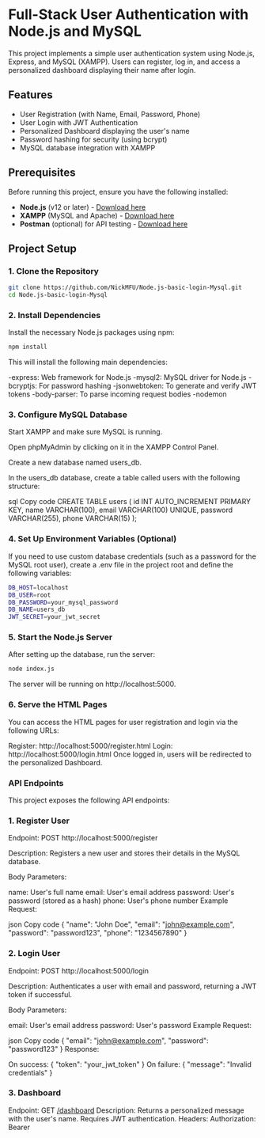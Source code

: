 # Full-Stack User Authentication with Node.js and MySQL

This project implements a simple user authentication system using Node.js, Express, and MySQL (XAMPP). Users can register, log in, and access a personalized dashboard displaying their name after login.

## Features

- User Registration (with Name, Email, Password, Phone)
- User Login with JWT Authentication
- Personalized Dashboard displaying the user's name
- Password hashing for security (using bcrypt)
- MySQL database integration with XAMPP

## Prerequisites

Before running this project, ensure you have the following installed:

- **Node.js** (v12 or later) - [Download here](https://nodejs.org/)
- **XAMPP** (MySQL and Apache) - [Download here](https://www.apachefriends.org/index.html)
- **Postman** (optional) for API testing - [Download here](https://www.postman.com/)

## Project Setup

### 1. Clone the Repository

```bash
git clone https://github.com/NickMFU/Node.js-basic-login-Mysql.git
cd Node.js-basic-login-Mysql
```

### 2. Install Dependencies

Install the necessary Node.js packages using npm:
```bash
npm install
```
This will install the following main dependencies:

-express: Web framework for Node.js
-mysql2: MySQL driver for Node.js
-bcryptjs: For password hashing
-jsonwebtoken: To generate and verify JWT tokens
-body-parser: To parse incoming request bodies
-nodemon

### 3. Configure MySQL Database
Start XAMPP and make sure MySQL is running.

Open phpMyAdmin by clicking on it in the XAMPP Control Panel.

Create a new database named users_db.

In the users_db database, create a table called users with the following structure:

sql
Copy code
CREATE TABLE users (
    id INT AUTO_INCREMENT PRIMARY KEY,
    name VARCHAR(100),
    email VARCHAR(100) UNIQUE,
    password VARCHAR(255),
    phone VARCHAR(15)
);
### 4. Set Up Environment Variables (Optional)
If you need to use custom database credentials (such as a password for the MySQL root user), create a .env file in the project root and define the following variables:

```bash
DB_HOST=localhost
DB_USER=root
DB_PASSWORD=your_mysql_password
DB_NAME=users_db
JWT_SECRET=your_jwt_secret

```

### 5. Start the Node.js Server
After setting up the database, run the server:

```bash
node index.js
```

The server will be running on http://localhost:5000.

### 6. Serve the HTML Pages
You can access the HTML pages for user registration and login via the following URLs:

Register: http://localhost:5000/register.html
Login: http://localhost:5000/login.html
Once logged in, users will be redirected to the personalized Dashboard.

### API Endpoints
This project exposes the following API endpoints:

### 1. Register User
Endpoint: POST  http://localhost:5000/register

Description: Registers a new user and stores their details in the MySQL database.

Body Parameters:

name: User's full name
email: User's email address
password: User's password (stored as a hash)
phone: User's phone number
Example Request:

json
Copy code
{
  "name": "John Doe",
  "email": "john@example.com",
  "password": "password123",
  "phone": "1234567890"
}
###  2. Login User
Endpoint: POST http://localhost:5000/login

Description: Authenticates a user with email and password, returning a JWT token if successful.

Body Parameters:

email: User's email address
password: User's password
Example Request:

json
Copy code
{
  "email": "john@example.com",
  "password": "password123"
}
Response:

On success: { "token": "your_jwt_token" }
On failure: { "message": "Invalid credentials" }
###  3. Dashboard
Endpoint: GET [/dashboard](http://localhost:5000/dashboard)
Description: Returns a personalized message with the user's name. Requires JWT authentication.
Headers: Authorization: Bearer <JWT token>

